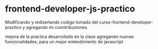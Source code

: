 # frontend-developer-js-practico
Modificando y rediseñando codigo tomado del curso-frontend-developer-practico y agregando mi coontribusiones.


mejora de la practica desarrollado en la clase agregando nuevas funcionalidades, para un mejor entendimiento de javascript
